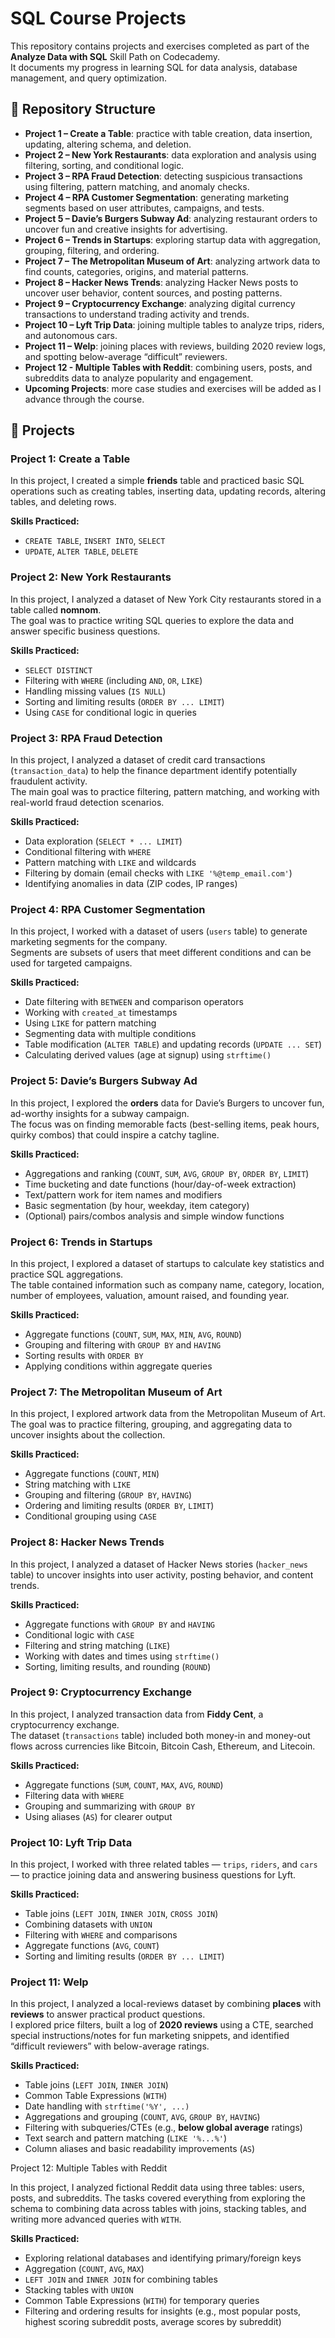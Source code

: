 # SQL Course Projects

This repository contains projects and exercises completed as part of the **Analyze Data with SQL** Skill Path on Codecademy.  
It documents my progress in learning SQL for data analysis, database management, and query optimization.  

## 📂 Repository Structure
- **Project 1 – Create a Table**: practice with table creation, data insertion, updating, altering schema, and deletion.  
- **Project 2 – New York Restaurants**: data exploration and analysis using filtering, sorting, and conditional logic.
- **Project 3 – RPA Fraud Detection**: detecting suspicious transactions using filtering, pattern matching, and anomaly checks.
- **Project 4 – RPA Customer Segmentation**: generating marketing segments based on user attributes, campaigns, and tests.
- **Project 5 – Davie’s Burgers Subway Ad**: analyzing restaurant orders to uncover fun and creative insights for advertising.
- **Project 6 – Trends in Startups**: exploring startup data with aggregation, grouping, filtering, and ordering.
- **Project 7 – The Metropolitan Museum of Art**: analyzing artwork data to find counts, categories, origins, and material patterns.
- **Project 8 – Hacker News Trends**: analyzing Hacker News posts to uncover user behavior, content sources, and posting patterns.
- **Project 9 – Cryptocurrency Exchange**: analyzing digital currency transactions to understand trading activity and trends.
- **Project 10 – Lyft Trip Data**: joining multiple tables to analyze trips, riders, and autonomous cars.
- **Project 11 – Welp**: joining places with reviews, building 2020 review logs, and spotting below-average “difficult” reviewers.
- **Project 12 - Multiple Tables with Reddit**: combining users, posts, and subreddits data to analyze popularity and engagement.
- **Upcoming Projects**: more case studies and exercises will be added as I advance through the course.  

## 🚀 Projects

### Project 1: Create a Table
In this project, I created a simple **friends** table and practiced basic SQL operations such as creating tables, inserting data, updating records, altering tables, and deleting rows.  

**Skills Practiced:**
- `CREATE TABLE`, `INSERT INTO`, `SELECT`  
- `UPDATE`, `ALTER TABLE`, `DELETE`

### Project 2: New York Restaurants
In this project, I analyzed a dataset of New York City restaurants stored in a table called **nomnom**.  
The goal was to practice writing SQL queries to explore the data and answer specific business questions.  

**Skills Practiced:**
- `SELECT DISTINCT`  
- Filtering with `WHERE` (including `AND`, `OR`, `LIKE`)  
- Handling missing values (`IS NULL`)  
- Sorting and limiting results (`ORDER BY ... LIMIT`)  
- Using `CASE` for conditional logic in queries

### Project 3: RPA Fraud Detection

In this project, I analyzed a dataset of credit card transactions (`transaction_data`) to help the finance department identify potentially fraudulent activity.  
The main goal was to practice filtering, pattern matching, and working with real-world fraud detection scenarios.  

**Skills Practiced:**
- Data exploration (`SELECT * ... LIMIT`)  
- Conditional filtering with `WHERE`  
- Pattern matching with `LIKE` and wildcards  
- Filtering by domain (email checks with `LIKE '%@temp_email.com'`)  
- Identifying anomalies in data (ZIP codes, IP ranges)

### Project 4: RPA Customer Segmentation

In this project, I worked with a dataset of users (`users` table) to generate marketing segments for the company.  
Segments are subsets of users that meet different conditions and can be used for targeted campaigns.  

**Skills Practiced:**
- Date filtering with `BETWEEN` and comparison operators  
- Working with `created_at` timestamps  
- Using `LIKE` for pattern matching  
- Segmenting data with multiple conditions  
- Table modification (`ALTER TABLE`) and updating records (`UPDATE ... SET`)  
- Calculating derived values (age at signup) using `strftime()`

### Project 5: Davie’s Burgers Subway Ad

In this project, I explored the **orders** data for Davie’s Burgers to uncover fun, ad-worthy insights for a subway campaign.  
The focus was on finding memorable facts (best-selling items, peak hours, quirky combos) that could inspire a catchy tagline.

**Skills Practiced:**
- Aggregations and ranking (`COUNT`, `SUM`, `AVG`, `GROUP BY`, `ORDER BY`, `LIMIT`)
- Time bucketing and date functions (hour/day-of-week extraction)
- Text/pattern work for item names and modifiers
- Basic segmentation (by hour, weekday, item category)
- (Optional) pairs/combos analysis and simple window functions

### Project 6: Trends in Startups

In this project, I explored a dataset of startups to calculate key statistics and practice SQL aggregations.  
The table contained information such as company name, category, location, number of employees, valuation, amount raised, and founding year.

**Skills Practiced:**
- Aggregate functions (`COUNT`, `SUM`, `MAX`, `MIN`, `AVG`, `ROUND`)  
- Grouping and filtering with `GROUP BY` and `HAVING`  
- Sorting results with `ORDER BY`  
- Applying conditions within aggregate queries

### Project 7: The Metropolitan Museum of Art

In this project, I explored artwork data from the Metropolitan Museum of Art.  
The goal was to practice filtering, grouping, and aggregating data to uncover insights about the collection.

**Skills Practiced:**
- Aggregate functions (`COUNT`, `MIN`)  
- String matching with `LIKE`  
- Grouping and filtering (`GROUP BY`, `HAVING`)  
- Ordering and limiting results (`ORDER BY`, `LIMIT`)  
- Conditional grouping using `CASE`

### Project 8: Hacker News Trends

In this project, I analyzed a dataset of Hacker News stories (`hacker_news` table) to uncover insights into user activity, posting behavior, and content trends.  

**Skills Practiced:**
- Aggregate functions with `GROUP BY` and `HAVING`  
- Conditional logic with `CASE`  
- Filtering and string matching (`LIKE`)  
- Working with dates and times using `strftime()`  
- Sorting, limiting results, and rounding (`ROUND`)  

### Project 9: Cryptocurrency Exchange

In this project, I analyzed transaction data from **Fiddy Cent**, a cryptocurrency exchange.  
The dataset (`transactions` table) included both money-in and money-out flows across currencies like Bitcoin, Bitcoin Cash, Ethereum, and Litecoin.   

**Skills Practiced:**
- Aggregate functions (`SUM`, `COUNT`, `MAX`, `AVG`, `ROUND`)  
- Filtering data with `WHERE`  
- Grouping and summarizing with `GROUP BY`  
- Using aliases (`AS`) for clearer output  
### Project 10: Lyft Trip Data

In this project, I worked with three related tables — `trips`, `riders`, and `cars` — to practice joining data and answering business questions for Lyft.  

**Skills Practiced:**
- Table joins (`LEFT JOIN`, `INNER JOIN`, `CROSS JOIN`)  
- Combining datasets with `UNION`  
- Filtering with `WHERE` and comparisons  
- Aggregate functions (`AVG`, `COUNT`)  
- Sorting and limiting results (`ORDER BY ... LIMIT`)

### Project 11: Welp

In this project, I analyzed a local-reviews dataset by combining **places** with **reviews** to answer practical product questions.  
I explored price filters, built a log of **2020 reviews** using a CTE, searched special instructions/notes for fun marketing snippets, and identified “difficult reviewers” with below-average ratings.

**Skills Practiced:**
- Table joins (`LEFT JOIN`, `INNER JOIN`)  
- Common Table Expressions (`WITH`)  
- Date handling with `strftime('%Y', ...)`  
- Aggregations and grouping (`COUNT`, `AVG`, `GROUP BY`, `HAVING`)  
- Filtering with subqueries/CTEs (e.g., **below global average** ratings)  
- Text search and pattern matching (`LIKE '%...%'`)  
- Column aliases and basic readability improvements (`AS`)  

Project 12: Multiple Tables with Reddit

In this project, I analyzed fictional Reddit data using three tables: users, posts, and subreddits.
The tasks covered everything from exploring the schema to combining data across tables with joins, stacking tables, and writing more advanced queries with `WITH`.

**Skills Practiced:**

- Exploring relational databases and identifying primary/foreign keys
- Aggregation (`COUNT`, `AVG`, `MAX`)
- `LEFT JOIN` and `INNER JOIN` for combining tables
- Stacking tables with `UNION`
- Common Table Expressions (`WITH`) for temporary queries
- Filtering and ordering results for insights (e.g., most popular posts, highest scoring subreddit posts, average scores by subreddit)
